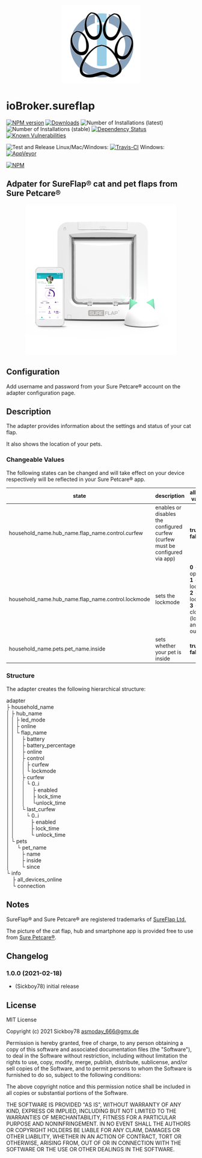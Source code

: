 <p align="center">
  <img src="admin/sureflap.png" />
</p>

# ioBroker.sureflap

[![NPM version](http://img.shields.io/npm/v/iobroker.sureflap.svg)](https://www.npmjs.com/package/iobroker.sureflap)
[![Downloads](https://img.shields.io/npm/dm/iobroker.sureflap.svg)](https://www.npmjs.com/package/iobroker.sureflap)
![Number of Installations (latest)](http://iobroker.live/badges/sureflap-installed.svg)
![Number of Installations (stable)](http://iobroker.live/badges/sureflap-stable.svg)
[![Dependency Status](https://img.shields.io/david/Sickboy78/iobroker.sureflap.svg)](https://david-dm.org/Sickboy78/iobroker.sureflap)
[![Known Vulnerabilities](https://snyk.io/test/github/Sickboy78/ioBroker.sureflap/badge.svg)](https://snyk.io/test/github/Sickboy78/ioBroker.sureflap)

![Test and Release](https://github.com/Sickboy78/ioBroker.sureflap/workflows/Test%20and%20Release/badge.svg) Linux/Mac/Windows: [![Travis-CI](http://img.shields.io/travis/Sickboy78/ioBroker.sureflap/master.svg)](https://travis-ci.com/Sickboy78/ioBroker.sureflap) Windows: [![AppVeyor](https://ci.appveyor.com/api/projects/status/github/Sickboy78/ioBroker.sureflap?branch=master&svg=true)](https://ci.appveyor.com/project/Sickboy78/ioBroker.sureflap/)

[![NPM](https://nodei.co/npm/iobroker.sureflap.png?downloads=true)](https://nodei.co/npm/iobroker.sureflap/)

## Adpater for SureFlap® cat and pet flaps from Sure Petcare®
<p align="center">
  <img src="/admin/SureFlap_Pet_Door_Connect_Hub_Phone.png" />
</p>

## Configuration

Add username and password from your Sure Petcare® account on the adapter configuration page.

## Description

The adapter provides information about the settings and status of your cat flap.

It also shows the location of your pets.

### Changeable Values

The following states can be changed and will take effect on your device respectively will be reflected in your Sure Petcare® app.

| state | description | allowed values |
|-------|-------------|----------------|
| household_name.hub_name.flap_name.control.curfew | enables or disables the configured curfew<br>(curfew must be configured via app) | **true** or **false** |
| household_name.hub_name.flap_name.control.lockmode | sets the lockmode | **0** - open<br>**1** - lock in<br>**2** - lock out<br>**3** - closed (lock in and out) |
| household_name.pets.pet_name.inside | sets whether your pet is inside | **true** or **false** |

### Structure

The adapter creates the following hierarchical structure:

adapter<br>
├ household_name<br>
│ ├ hub_name<br>
│ │ ├ led_mode<br>
│ │ ├ online<br>
│ │ └ flap_name<br>
│ │ &nbsp;&nbsp;&nbsp; ├ battery<br>
│ │ &nbsp;&nbsp;&nbsp; ├ battery_percentage<br>
│ │ &nbsp;&nbsp;&nbsp; ├ online<br>
│ │ &nbsp;&nbsp;&nbsp; ├ control<br>
│ │ &nbsp;&nbsp;&nbsp; │ ├ curfew<br>
│ │ &nbsp;&nbsp;&nbsp; │ └ lockmode<br>
│ │ &nbsp;&nbsp;&nbsp; ├ curfew<br>
│ │ &nbsp;&nbsp;&nbsp; │ └ 0..i<br>
│ │ &nbsp;&nbsp;&nbsp; │ &nbsp;&nbsp;&nbsp; ├ enabled<br>
│ │ &nbsp;&nbsp;&nbsp; │ &nbsp;&nbsp;&nbsp; ├ lock_time<br>
│ │ &nbsp;&nbsp;&nbsp; │ &nbsp;&nbsp;&nbsp; └unlock_time<br>
│ │ &nbsp;&nbsp;&nbsp; └ last_curfew<br>
│ │ &nbsp;&nbsp;&nbsp;&nbsp;&nbsp;&nbsp; └ 0..i<br>
│ │ &nbsp;&nbsp;&nbsp;&nbsp;&nbsp;&nbsp;&nbsp;&nbsp;&nbsp; ├ enabled<br>
│ │ &nbsp;&nbsp;&nbsp;&nbsp;&nbsp;&nbsp;&nbsp;&nbsp;&nbsp; ├ lock_time<br>
│ │ &nbsp;&nbsp;&nbsp;&nbsp;&nbsp;&nbsp;&nbsp;&nbsp;&nbsp; └ unlock_time<br>
│ └ pets<br>
│ &nbsp;&nbsp;&nbsp; └ pet_name<br>
│ &nbsp;&nbsp;&nbsp;&nbsp;&nbsp;&nbsp; ├ name<br>
│ &nbsp;&nbsp;&nbsp;&nbsp;&nbsp;&nbsp; ├ inside<br>
│ &nbsp;&nbsp;&nbsp;&nbsp;&nbsp;&nbsp; └ since<br>
└ info<br>
&nbsp;&nbsp;&nbsp; ├ all_devices_online<br>
&nbsp;&nbsp;&nbsp; └ connection<br>

## Notes

SureFlap® and Sure Petcare® are registered trademarks of [SureFlap Ltd.](https://www.surepetcare.com/)

The picture of the cat flap, hub and smartphone app is provided free to use from [Sure Petcare®](https://www.surepetcare.com/en-us/press).

## Changelog

### 1.0.0 (2021-02-18)
* (Sickboy78) initial release

## License

MIT License

Copyright (c) 2021 Sickboy78 <asmoday_666@gmx.de>

Permission is hereby granted, free of charge, to any person obtaining a copy
of this software and associated documentation files (the "Software"), to deal
in the Software without restriction, including without limitation the rights
to use, copy, modify, merge, publish, distribute, sublicense, and/or sell
copies of the Software, and to permit persons to whom the Software is
furnished to do so, subject to the following conditions:

The above copyright notice and this permission notice shall be included in all
copies or substantial portions of the Software.

THE SOFTWARE IS PROVIDED "AS IS", WITHOUT WARRANTY OF ANY KIND, EXPRESS OR
IMPLIED, INCLUDING BUT NOT LIMITED TO THE WARRANTIES OF MERCHANTABILITY,
FITNESS FOR A PARTICULAR PURPOSE AND NONINFRINGEMENT. IN NO EVENT SHALL THE
AUTHORS OR COPYRIGHT HOLDERS BE LIABLE FOR ANY CLAIM, DAMAGES OR OTHER
LIABILITY, WHETHER IN AN ACTION OF CONTRACT, TORT OR OTHERWISE, ARISING FROM,
OUT OF OR IN CONNECTION WITH THE SOFTWARE OR THE USE OR OTHER DEALINGS IN THE
SOFTWARE.
